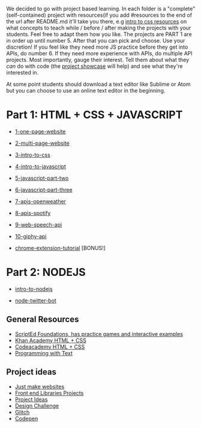 We decided to go with project based learning. In each folder is a "complete" (self-contained) project with resources(if you add #resources to the end of the url after README.md it'll take you there, e.g [intro to css resources](3-intro-to-css#resources) on what concepts to teach while / before / after making the projects with your students. Feel free to adapt them how you like. The projects are PART 1 are in order up until number 5. After that you can pick and choose. Use your discretion! If you feel like they need more JS practice before they get into APIs, do number 6. If they need more experience with APIs, do multiple API projects. Most importantly, gauge their interest. Tell them about what they _can_ do with code (the [project showcase](../project-showcase) will help) and see what they're interested in. 

At some point students should download a text editor like Sublime or Atom but you can choose to use an online text editor in the beginning.

# Part 1: HTML + CSS + JAVASCRIPT

- [1-one-page-website](1-one-page-website)

- [2-multi-page-website](2-multi-page-website)

- [3-intro-to-css](3-intro-to-css)

- [4-intro-to-javascript](4-intro-to-javascript)

- [5-javascript-part-two](5-javascript-part-two)

- [6-javascript-part-three](6-javascript-part-three)

- [7-apis-openweather](7-apis-openweather)

- [8-apis-spotify](8-apis-spotify)

- [9-web-speech-api](9-web-speech-api)

- [10-giphy-api](10-giphy-api)

- [chrome-extension-tutorial](chrome-extension-tutorial) [BONUS!]

# Part 2: NODEJS

- [intro-to-nodejs](intro-to-nodejs)

- [node-twitter-bot](node-twitter-bot)


## General Resources

- [ScriptEd Foundations, has practice games and interactive examples](https://github.com/ScriptEdcurriculum/curriculum17-18/wiki/1.-Foundations#foundations-course-resources)
- [Khan Academy HTML + CSS](https://www.khanacademy.org/computing/computer-programming/html-css)
- [Codeacademy HTML + CSS](https://www.codecademy.com/en/tracks/web)
- [Programming with Text](http://thecodingtrain.com/Courses/programming-with-text/)

## Project ideas

- [Just make websites](https://github.com/melanierichards/just-build-websites/blob/master/README.md)
- [Front end Libraries Projects](https://learn.freecodecamp.org/front-end-libraries/front-end-libraries-projects/)
- [Project Ideas](https://github.com/karan/Projects#web)
- [Design Challenge](https://designchallenge.xyz/)
- [Glitch](https://glitch.com/)
- [Codepen](http://codepen.io/)
